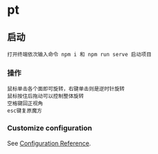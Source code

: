# pt

## 启动
```
打开终端依次输入命令 npm i 和 npm run serve 启动项目
```

### 操作
```
鼠标单击各个面即可旋转，右键单击则是逆时针旋转
鼠标按住后拖动可以控制整体旋转
空格键回正视角
esc键复原魔方
```

### Customize configuration
See [Configuration Reference](https://cli.vuejs.org/config/).

